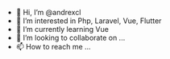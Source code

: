 - 👋 Hi, I’m @andrexcl
- 👀 I’m interested in Php, Laravel, Vue, Flutter
- 🌱 I’m currently learning Vue
- 💞️ I’m looking to collaborate on ...
- 📫 How to reach me ...

<!---
andrexcl/andrexcl is a ✨ special ✨ repository because its `README.md` (this file) appears on your GitHub profile.
You can click the Preview link to take a look at your changes.
--->
